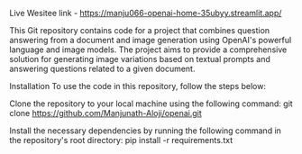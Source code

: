 Live Wesitee link - https://manju066-openai-home-35ubyy.streamlit.app/

This Git repository contains code for a project that combines question answering from a document and image generation using OpenAI's powerful language and image models. The project aims to provide a comprehensive solution for generating image variations based on textual prompts and answering questions related to a given document.

Installation
To use the code in this repository, follow the steps below:

Clone the repository to your local machine using the following command:
git clone https://github.com/Manjunath-Aloji/openai.git


Install the necessary dependencies by running the following command in the repository's root directory:
pip install -r requirements.txt
